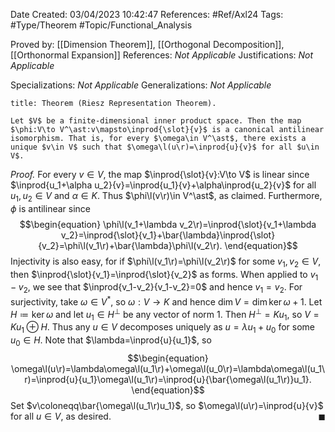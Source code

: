 <div class="topSpace"></div>

Date Created: 03/04/2023 10:42:47
References: #Ref/Axl24
Tags: #Type/Theorem #Topic/Functional_Analysis

Proved by: [[Dimension Theorem]], [[Orthogonal Decomposition]], [[Orthonormal Expansion]]
References: <i>Not Applicable</i>
Justifications: <i>Not Applicable</i>

Specializations: <i>Not Applicable</i>
Generalizations: <i>Not Applicable</i>

``` ad-Theorem
title: Theorem (Riesz Representation Theorem).

Let $V$ be a finite-dimensional inner product space. Then the map $\phi:V\to V^\ast:v\mapsto\inprod{\slot}{v}$ is a canonical antilinear isomorphism. That is, for every $\omega\in V^\ast$, there exists a unique $v\in V$ such that $\omega\l(u\r)=\inprod{u}{v}$ for all $u\in V$.

```

<i>Proof.</i> For every $v\in V$, the map $\inprod{\slot}{v}:V\to V$ is linear since $\inprod{u_1+\alpha u_2}{v}=\inprod{u_1}{v}+\alpha\inprod{u_2}{v}$ for all $u_1,u_2\in V$ and $\alpha\in K$. Thus $\phi\l(v\r)\in V^\ast$, as claimed. Furthermore, $\phi$ is antilinear since
$$\begin{equation}
    \phi\l(v_1+\lambda v_2\r)=\inprod{\slot}{v_1+\lambda v_2}=\inprod{\slot}{v_1}+\bar{\lambda}\inprod{\slot}{v_2}=\phi\l(v_1\r)+\bar{\lambda}\phi\l(v_2\r).
\end{equation}$$
Injectivity is also easy, for if $\phi\l(v_1\r)=\phi\l(v_2\r)$ for some $v_1,v_2\in V$, then $\inprod{\slot}{v_1}=\inprod{\slot}{v_2}$ as forms. When applied to $v_1-v_2$, we see that $\inprod{v_1-v_2}{v_1-v_2}=0$ and hence $v_1=v_2$. For surjectivity, take $\omega\in V^\ast$, so $\omega:V\to K$ and hence $\dim V=\dim\ker\omega+1$. Let $H\coloneqq\ker\omega$ and let $u_1\in H^\perp$ be any vector of norm $1$. Then $H^\perp=Ku_1$, so $V=Ku_1\oplus H$. Thus any $u\in V$ decomposes uniquely as $u=\lambda u_1+u_0$ for some $u_0\in H$. Note that $\lambda=\inprod{u}{u_1}$, so
$$\begin{equation}
    \omega\l(u\r)=\lambda\omega\l(u_1\r)+\omega\l(u_0\r)=\lambda\omega\l(u_1\r)=\inprod{u}{u_1}\omega\l(u_1\r)=\inprod{u}{\bar{\omega\l(u_1\r)}u_1}.
\end{equation}$$
Set $v\coloneqq\bar{\omega\l(u_1\r)u_1}$, so $\omega\l(u\r)=\inprod{u}{v}$ for all $u\in V$, as desired.<span style="float:right;">$\blacksquare$</span>
